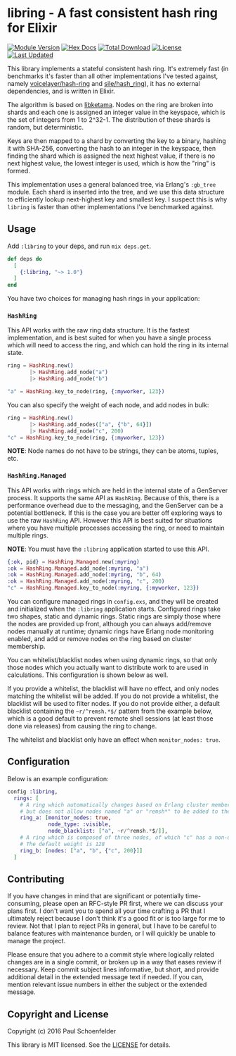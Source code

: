 # libring - A fast consistent hash ring for Elixir

[![Module Version](https://img.shields.io/hexpm/v/libring.svg)](https://hex.pm/packages/libring)
[![Hex Docs](https://img.shields.io/badge/hex-docs-lightgreen.svg)](https://hexdocs.pm/libring/)
[![Total Download](https://img.shields.io/hexpm/dt/libring.svg)](https://hex.pm/packages/libring)
[![License](https://img.shields.io/hexpm/l/libring.svg)](https://github.com/bitwalker/libring/blob/master/LICENSE)
[![Last Updated](https://img.shields.io/github/last-commit/bitwalker/libring.svg)](https://github.com/bitwalker/libring/commits/master)

This library implements a stateful consistent hash ring. It's extremely fast
(in benchmarks it's faster than all other implementations I've tested against,
namely [voicelayer/hash-ring](https://github.com/voicelayer/hash-ring) and
[sile/hash_ring](https://github.com/sile/hash_ring)), it has no external dependencies,
and is written in Elixir.

The algorithm is based on [libketama](https://github.com/rj/ketama). Nodes on the
ring are broken into shards and each one is assigned an integer value in the keyspace, which
is the set of integers from 1 to 2^32-1. The distribution of these shards is random, but
deterministic.

Keys are then mapped to a shard by converting the key to a binary, hashing it with SHA-256,
converting the hash to an integer in the keyspace, then finding the shard which is assigned
the next highest value, if there is no next highest value, the lowest integer is used, which
is how the "ring" is formed.

This implementation uses a general balanced tree, via Erlang's `:gb_tree` module. Each shard
is inserted into the tree, and we use this data structure to efficiently lookup next-highest
key and smallest key. I suspect this is why `libring` is faster than other implementations I've
benchmarked against.

## Usage

Add `:libring` to your deps, and run `mix deps.get`.

```elixir
def deps do
  [
    {:libring, "~> 1.0"}
  ]
end
```

You have two choices for managing hash rings in your application:

### `HashRing`

This API works with the raw ring data structure. It is the fastest implementation,
and is best suited for when you have a single process which will need to access the
ring, and which can hold the ring in its internal state.

```elixir
ring = HashRing.new()
       |> HashRing.add_node("a")
       |> HashRing.add_node("b")

"a" = HashRing.key_to_node(ring, {:myworker, 123})
```

You can also specify the weight of each node, and add nodes in bulk:

```elixir
ring = HashRing.new()
       |> HashRing.add_nodes(["a", {"b", 64}])
       |> HashRing.add_node("c", 200)
"c" = HashRing.key_to_node(ring, {:myworker, 123})
```

**NOTE**: Node names do not have to be strings, they can be atoms, tuples, etc.

### `HashRing.Managed`

This API works with rings which are held in the internal state of a GenServer process.
It supports the same API as `HashRing`. Because of this, there is a performance overhead
due to the messaging, and the GenServer can be a potential bottleneck. If this is the case
you are better off exploring ways to use the raw `HashRing` API. However this API is best suited
for situations where you have multiple processes accessing the ring, or need to maintain multiple
rings.

**NOTE**: You must have the `:libring` application started to use this API.

```elixir
{:ok, pid} = HashRing.Managed.new(:myring)
:ok = HashRing.Managed.add_node(:myring, "a")
:ok = HashRing.Managed.add_node(:myring, "b", 64)
:ok = HashRing.Managed.add_node(:myring, "c", 200)
"c" = HashRing.Managed.key_to_node(:myring, {:myworker, 123})
```

You can configure managed rings in `config.exs`, and they will be created and initialized
when the `:libring` application starts. Configured rings take two shapes, static and dynamic
rings. Static rings are simply those where the nodes are provided up front, although you can
always add/remove nodes manually at runtime; dynamic rings have Erlang node monitoring enabled,
and add or remove nodes on the ring based on cluster membership.

You can whitelist/blacklist nodes when using dynamic rings, so that only those nodes which you
actually want to distribute work to are used in calculations. This configuration is shown below as well.

If you provide a whitelist, the blacklist will have no effect, and only nodes matching the whitelist
will be added. If you do not provide a whitelist, the blacklist will be used to filter nodes. If you
do not provide either, a default blacklist containing the `~r/^remsh.*$/` pattern from the example below,
which is a good default to prevent remote shell sessions (at least those done via releases) from causing
the ring to change.

The whitelist and blacklist only have an effect when `monitor_nodes: true`.

## Configuration

Below is an example configuration:

```elixir
config :libring,
  rings: [
    # A ring which automatically changes based on Erlang cluster membership,
    # but does not allow nodes named "a" or "remsh*" to be added to the ring
    ring_a: [monitor_nodes: true,
             node_type: :visible,
             node_blacklist: ["a", ~r/^remsh.*$/]],
    # A ring which is composed of three nodes, of which "c" has a non-default weight of 200
    # The default weight is 128
    ring_b: [nodes: ["a", "b", {"c", 200}]]
  ]
```

## Contributing

If you have changes in mind that are significant or potentially time-consuming, please open an RFC-style PR first, where we
can discuss your plans first. I don't want you to spend all your time crafting a PR that I ultimately reject because I don't
think it's a good fit or is too large for me to review. Not that I plan to reject PRs in general, but I have to be careful to
balance features with maintenance burden, or I will quickly be unable to manage the project.

Please ensure that you adhere to a commit style where logically related changes are in a single commit, or broken up in a way that
eases review if necessary. Keep commit subject lines informative, but short, and provide additional detail in the extended message text
if needed. If you can, mention relevant issue numbers in either the subject or the extended message.

## Copyright and License

Copyright (c) 2016 Paul Schoenfelder

This library is MIT licensed. See the
[LICENSE](https://github.com/bitwalker/libring/blob/master/LICENSE) for details.
